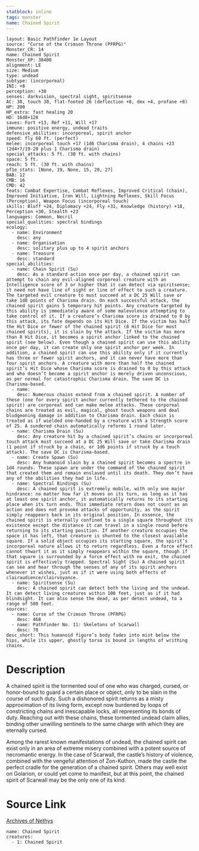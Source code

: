 ```yaml
---
statblock: inline
tags: monster
name: Chained Spirit
---
```

```statblock
layout: Basic Pathfinder 1e Layout
source: "Curse of the Crimson Throne (PFRPG)"
Monster_CR: 14
name: Chained Spirit
Monster_XP: 38400
alignment: LE
size: Medium
type: undead
subtype: (incorporeal)
INI: +8
perception: +30
senses: darkvision, spectral sight, spiritsense
AC: 30, touch 30, flat-footed 26 (deflection +8, dex +4, profane +8)
HP: 200
HP_extra: fast healing 20
HD: 16d8+128
saves: Fort +13, Ref +11, Will +17
immune: positive energy, undead traits
defensive_abilities: incorporeal, spirit anchor
speed: fly 60 ft. (perfect)
melee: incorporeal touch +17 (1d6 Charisma drain), 4 chains +23 (2d4+7/19-20 plus 1 Charisma drain)
special_attacks: 5 ft. (30 ft. with chains)
space: 5 ft.
reach: 5 ft. (30 ft. with chains)
pf1e_stats: [None, 19, None, 15, 20, 27]
BAB: 12
CMB: 16
CMD: 42
feats: Combat Expertise, Combat Reflexes, Improved Critical (chain), Improved Initiative, Iron Will, Lightning Reflexes, Skill Focus (Perception), Weapon Focus (incorporeal touch)
skills: Bluff +24, Diplomacy +24, Fly +31, Knowledge (history) +18, Perception +30, Stealth +23
languages: Common, Necril
special_qualities: spectral bindings
ecology:
  - name: Environment
    desc: any
  - name: Organisation
    desc: solitary plus up to 4 spirit anchors
  - name: Treasure
    desc: standard
special_abilities:
  - name: Chain Spirit (Su)
    desc: As a standard action once per day, a chained spirit can attempt to chain any evil-aligned corporeal creature with an Intelligence score of 3 or higher that it can detect via spiritsense; it need not have line of sight or line of effect to such a creature. The targeted evil creature to must succeed at a DC 25 Will save or take 1d8 points of Charisma drain. On each successful attack, the chained spirit gains 5 temporary hit points. Any creature targeted by this ability is immediately aware of some malevolence attempting to take control of it. If a creature’s Charisma score is drained to 0 by this attack, its fate depends on its Hit Dice. If the victim has half the Hit Dice or fewer of the chained spirit (8 Hit Dice for most chained spirits), it is slain by the attack. If the victim has more than 8 Hit Dice, it becomes a spirit anchor linked to the chained spirit (see below). Even though a chained spirit can use this ability once per day, it can create only one spirit anchor per week. In addition, a chained spirit can use this ability only if it currently has three or fewer spirit anchors, and it can never have more than four spirit anchors. A creature with more than half the chained spirit’s Hit Dice whose Charisma score is drained to 0 by this attack and who doesn’t become a spirit anchor is merely driven unconscious, as per normal for catastrophic Charisma drain. The save DC is Charisma-based.
  - name: 
    desc: Numerous chains extend from a chained spirit. A number of these (one for every spirit anchor currently tethered to the chained spirit) are corporeal and can make melee attacks. These corporeal chains are treated as evil, magical, ghost touch weapons and deal bludgeoning damage in addition to Charisma drain. Each chain is treated as if wielded one-handed by a creature with a Strength score of 25. A sundered chain automatically reforms 1 round later.
  - name: Charisma Drain (Su)
    desc: Any creature hit by a chained spirit’s chains or incorporeal touch attack must succeed at a DC 25 Will save or take Charisma drain (1 point if struck by a chain, or 1d6 points if struck by a touch attack). The save DC is Charisma-based.
  - name: Create Spawn (Su)
    desc: Any humanoid slain by a chained spirit becomes a spectre in 1d4 rounds. These spawn are under the command of the chained spirit that created them and remain enslaved until its death. They don’t have any of the abilities they had in life.
  - name: Spectral Bindings (Su)
    desc: A chained spirit is extremely mobile, with only one major hindrance: no matter how far it moves on its turn, as long as it has at least one spirit anchor, it automatically returns to its starting place when its turn ends. This immediate return does not count as an action and does not provoke attacks of opportunity, as the spirit simply reappears back in its original position. In essence, the chained spirit is eternally confined to a single square throughout its existence except the distance it can travel in a single round before returning to its starting position. If another creature occupies the space it has left, that creature is shunted to the closest available square. If a solid object occupies its starting square, the spirit’s incorporeal nature allows it to return regardless. Even a force effect cannot thwart it as it simply reappears within the square, though if that square is surrounded by a force effect with no exit, the chained spirit is effectively trapped. Spectral Sight (Su) A chained spirit can see and hear through the senses of any of its spirit anchors whenever it wishes, just as if it were using both effects of clairaudience/clairvoyance.
  - name: Spiritsense (Su)
    desc: A chained spirit can detect both the living and the undead. It can detect living creatures within 100 feet, just as if it had blindsight. It can also sense the dead, as per detect undead, to a range of 500 feet.
sources:
  - name: Curse of the Crimson Throne (PFRPG)
    desc: 468
  - name: Pathfinder No. 11: Skeletons of Scarwall
    desc: 78
desc_short: This humanoid figure’s body fades into mist below the hips, while its upper, ghostly torso is bound in lengths of writhing chains.
```
# Description
A chained spirit is the tormented soul of one who was charged, cursed, or honor-bound to guard a certain place or object, only to be slain in the course of such duty. Such a dishonored spirit returns as a misty approximation of its living form, except now burdened by loops of constricting chains and inescapable locks, all representing its bonds of duty. Reaching out with these chains, these tormented undead claim allies, binding other unwilling sentinels to the same charge with which they are eternally cursed.

 Among the rarest known manifestations of undead, the chained spirit can exist only in an area of extreme misery combined with a potent source of necromantic energy. In the case of Scarwall, the castle’s history of violence, combined with the vengeful attention of Zon-Kuthon, made the castle the perfect cradle for the generation of a chained spirit. Others may well exist on Golarion, or could yet come to manifest, but at this point, the chained spirit of Scarwall may be the only one of its kind.
# Source Link
[Archives of Nethys](https://aonprd.com/MonsterDisplay.aspx?ItemName=Chained%20Spirit)
```encounter-table
name: Chained Spirit
creatures:
  - 1: Chained Spirit
```
